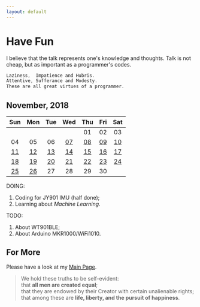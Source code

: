 ```yaml
---
layout: default
---
```

# Have Fun

I believe that the talk represents one's knowledge and thoughts. Talk is not cheap, but as important as a programmer's codes.

```C
Laziness,  Impatience and Hubris.
Attentive, Sufferance and Modesty.
These are all great virtues of a programmer.
```

## November, 2018

|Sun|Mon|Tue|Wed|Thu|Fri|Sat|
|:-:|:-:|:-:|:-:|:-:|:-:|:-:|
|||||01|02|03|
|04|05|06|[07](./2018/11/07.html)|[08](./2018/11/08.html)|[09](./2018/11/09.html)|[10](./2018/11/10.html)|
|[11](./2018/11/11.html)|[12](./2018/11/12.html)|[13](./2018/11/13.html)|[14](./2018/11/14.html)|[15](./2018/11/15.html)|[16](./2018/11/16.html)| [17](./2018/11/17.html)|
|[18](./2018/11/18.html)|[19](./2018/11/19.html)|[20](./2018/11/20.html)|[21](./2018/11/21.html)|[22](./2018/11/22.html)|[23](/2018/11/23.html)|[24](/2018/11/24.html)|
|[25](/2018/11/25.html)|[26](/2018/11/26.html)|  27 |  28 |  29 |  30 |     |

DOING:

1. Coding for JY901 IMU (half done);
2. Learning about *Machine Learning*.

TODO:

1. About WT901BLE;
2. About Arduino MKR1000/WiFi1010.

## For More

Please have a look at my [Main Page](https://github.com/tic-toc-developer/).

>We hold these truths to be self-evident:  
that **all men are created equal**;  
that they are endowed by their Creator with certain unalienable rights;  
that among these are **life, liberty, and the pursuit of happiness**.  
